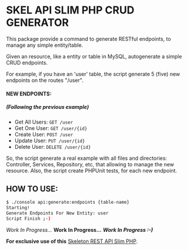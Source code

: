 # SKEL API SLIM PHP CRUD GENERATOR

This package provide a command to generate RESTful endpoints, to manage any simple entity/table.

Given an resource, like a entity or table in MySQL, autogenerate a simple CRUD endpoints.

For example, if you have an 'user' table, the script generate 5 (five) new endpoints on the routes "/user".

#### NEW ENDPOINTS:

##### (Following the previous example)

- Get All Users: `GET /user`
- Get One User: `GET /user/{id}`
- Create User: `POST /user`
- Update User: `PUT /user/{id}`
- Delete User: `DELETE /user/{id}`

So, the script generate a real example with all files and directories: Controller, Services, Repository, etc, that allowing to manage the new resource.
Also, the script create PHPUnit tests, for each new endpoint.


## HOW TO USE:

```bash
$ ./console api:generate:endpoints {table-name}
Starting!
Generate Endpoints For New Entity: user
Script Finish ;-)
```

*Work In Progress...*
**Work In Progress...**
***Work In Progress :-)***

**For exclusive use of this** [Skeleton REST API Slim PHP](https://github.com/maurobonfietti/skel-api-slim-php).

